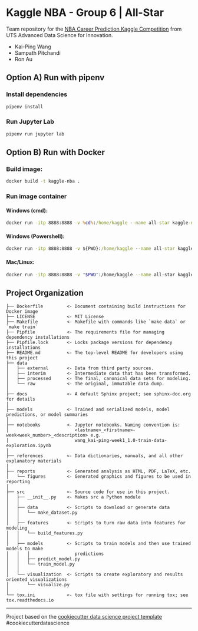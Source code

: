 # Kaggle NBA - Group 6 | All-Star
Team repository for the [NBA Career Prediction Kaggle Competition](https://www.kaggle.com/c/uts-advdsi-nba-career-prediction/overview) from UTS Advanced Data Science for Innovation.

- Kai-Ping Wang
- Sampath Pitchandi
- Ron Au

## Option A) Run with pipenv
### Install dependencies
```bash
pipenv install
```
### Run Jupyter Lab
```bash
pipenv run jupyter lab
```


## Option B) Run with Docker
### Build image:

```bash
docker build -t kaggle-nba .
```

### Run image container

#### Windows (cmd):
```cmd
docker run -itp 8888:8888 -v %cd%:/home/kaggle --name all-star kaggle-nba
```

#### Windows (Powershell):
```cmd
docker run -itp 8888:8888 -v ${PWD}:/home/kaggle --name all-star kaggle-nba
```

#### Mac/Linux:
```bash
docker run -itp 8888:8888 -v "$PWD":/home/kaggle --name all-star kaggle-nba
```

## Project Organization

    ├── Dockerfile         <- Document containing build instructions for Docker image
    ├── LICENSE            <- MIT License
    ├── Makefile           <- Makefile with commands like `make data` or `make train`
    ├── Pipfile            <- The requirements file for managing dependency installations
    ├── Pipfile.lock       <- Locks package versions for dependency installations
    ├── README.md          <- The top-level README for developers using this project
    ├── data
    │   ├── external       <- Data from third party sources.
    │   ├── interim        <- Intermediate data that has been transformed.
    │   ├── processed      <- The final, canonical data sets for modeling.
    │   └── raw            <- The original, immutable data dump.
    │
    ├── docs               <- A default Sphinx project; see sphinx-doc.org for details
    │
    ├── models             <- Trained and serialized models, model predictions, or model summaries
    │
    ├── notebooks          <- Jupyter notebooks. Naming convention is:
    │                         <lastname>_<firstname>-week<week_number>_<description> e.g.
    │                         wang_kai-ping-week1_1.0-train-data-exploration.ipynb
    │
    ├── references         <- Data dictionaries, manuals, and all other explanatory materials
    │
    ├── reports            <- Generated analysis as HTML, PDF, LaTeX, etc.
    │   └── figures        <- Generated graphics and figures to be used in reporting
    │
    ├── src                <- Source code for use in this project.
    │   ├── __init__.py    <- Makes src a Python module
    │   │
    │   ├── data           <- Scripts to download or generate data
    │   │   └── make_dataset.py
    │   │
    │   ├── features       <- Scripts to turn raw data into features for modeling
    │   │   └── build_features.py
    │   │
    │   ├── models         <- Scripts to train models and then use trained models to make
    │   │   │                 predictions
    │   │   ├── predict_model.py
    │   │   └── train_model.py
    │   │
    │   └── visualization  <- Scripts to create exploratory and results oriented visualizations
    │       └── visualize.py
    │
    └── tox.ini            <- tox file with settings for running tox; see tox.readthedocs.io

---

Project based on the [cookiecutter data science project template](https://drivendata.github.io/cookiecutter-data-science)
#cookiecutterdatascience
